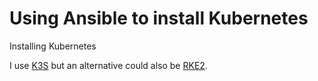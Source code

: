 # Using Ansible to install Kubernetes

Installing Kubernetes

I use [K3S](https://www.rancher.com/products/k3s) but an alternative could also be [RKE2](https://www.rancher.com/products/rke).

